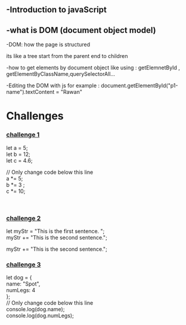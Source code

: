 <h2>-Introduction to javaScript </h2>
<h2>-what is DOM (document object model)</h2>
<p>-DOM: how the page is structured</p>
<p>its like a tree start from the parent end to children </p>
<p>-how to get elements by document object like using : getElemnetById , getElementByClassName,querySelectorAll...</p>
<p>-Editing the DOM with js for example : document.getElementById("p1-name").textContent = "Rawan"</p>

<h1>Challenges</h1>
<h3><a href="https://www.freecodecamp.org/learn/javascript-algorithms-and-data-structures/basic-javascript/compound-assignment-with-augmented-multiplication">challenge 1</a></h3>

<p>
let a = 5; <br>
let b = 12; <br>
let c = 4.6; <br>

// Only change code below this line <br>
a *= 5; <br>
b *= 3 ; <br>
c *= 10;</p> <br>

<h3><a href="https://www.freecodecamp.org/learn/javascript-algorithms-and-data-structures/basic-javascript/concatenating-strings-with-the-plus-equals-operator">challenge 2</a></h3>
<p>
  let myStr = "This is the first sentence. "; <br>
  myStr += "This is the second sentence."; <br>
</p>

myStr += "This is the second sentence."; <br>
</p>

<h3><a href="https://www.freecodecamp.org/learn/javascript-algorithms-and-data-structures/object-oriented-programming/use-dot-notation-to-access-the-properties-of-an-object">challenge 3</a></h3>

<p>
  let dog = {  <br>
  name: "Spot",<br>
  numLegs: 4  <br>
};   <br>
// Only change code below this line <br>
console.log(dog.name);  <br>
console.log(dog.numLegs);  <br>
</p>



